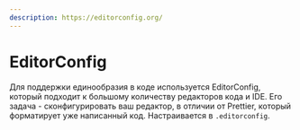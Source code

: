 ```yaml
---
description: https://editorconfig.org/
---
```


# EditorConfig

Для поддержки единообразия в коде используется EditorConfig, который подходит к большому количеству редакторов кода и IDE. Его задача - сконфигурировать ваш редактор, в отличии от Prettier, который форматирует уже написанный код. Настраивается в `.editorconfig`.
